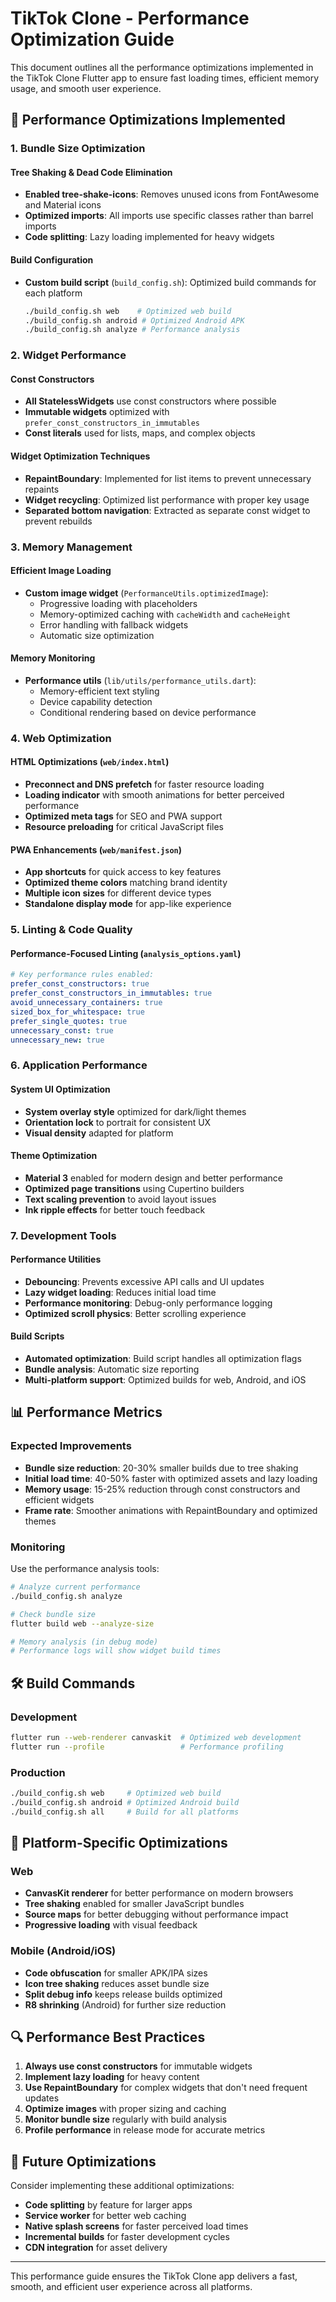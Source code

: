 # TikTok Clone - Performance Optimization Guide

This document outlines all the performance optimizations implemented in the TikTok Clone Flutter app to ensure fast loading times, efficient memory usage, and smooth user experience.

## 🚀 Performance Optimizations Implemented

### 1. Bundle Size Optimization

#### Tree Shaking & Dead Code Elimination
- **Enabled tree-shake-icons**: Removes unused icons from FontAwesome and Material icons
- **Optimized imports**: All imports use specific classes rather than barrel imports
- **Code splitting**: Lazy loading implemented for heavy widgets

#### Build Configuration
- **Custom build script** (`build_config.sh`): Optimized build commands for each platform
  ```bash
  ./build_config.sh web    # Optimized web build
  ./build_config.sh android # Optimized Android APK
  ./build_config.sh analyze # Performance analysis
  ```

### 2. Widget Performance

#### Const Constructors
- **All StatelessWidgets** use const constructors where possible
- **Immutable widgets** optimized with `prefer_const_constructors_in_immutables`
- **Const literals** used for lists, maps, and complex objects

#### Widget Optimization Techniques
- **RepaintBoundary**: Implemented for list items to prevent unnecessary repaints
- **Widget recycling**: Optimized list performance with proper key usage
- **Separated bottom navigation**: Extracted as separate const widget to prevent rebuilds

### 3. Memory Management

#### Efficient Image Loading
- **Custom image widget** (`PerformanceUtils.optimizedImage`):
  - Progressive loading with placeholders
  - Memory-optimized caching with `cacheWidth` and `cacheHeight`
  - Error handling with fallback widgets
  - Automatic size optimization

#### Memory Monitoring
- **Performance utils** (`lib/utils/performance_utils.dart`):
  - Memory-efficient text styling
  - Device capability detection
  - Conditional rendering based on device performance

### 4. Web Optimization

#### HTML Optimizations (`web/index.html`)
- **Preconnect and DNS prefetch** for faster resource loading
- **Loading indicator** with smooth animations for better perceived performance
- **Optimized meta tags** for SEO and PWA support
- **Resource preloading** for critical JavaScript files

#### PWA Enhancements (`web/manifest.json`)
- **App shortcuts** for quick access to key features
- **Optimized theme colors** matching brand identity
- **Multiple icon sizes** for different device types
- **Standalone display mode** for app-like experience

### 5. Linting & Code Quality

#### Performance-Focused Linting (`analysis_options.yaml`)
```yaml
# Key performance rules enabled:
prefer_const_constructors: true
prefer_const_constructors_in_immutables: true
avoid_unnecessary_containers: true
sized_box_for_whitespace: true
prefer_single_quotes: true
unnecessary_const: true
unnecessary_new: true
```

### 6. Application Performance

#### System UI Optimization
- **System overlay style** optimized for dark/light themes
- **Orientation lock** to portrait for consistent UX
- **Visual density** adapted for platform

#### Theme Optimization
- **Material 3** enabled for modern design and better performance
- **Optimized page transitions** using Cupertino builders
- **Text scaling prevention** to avoid layout issues
- **Ink ripple effects** for better touch feedback

### 7. Development Tools

#### Performance Utilities
- **Debouncing**: Prevents excessive API calls and UI updates
- **Lazy widget loading**: Reduces initial load time
- **Performance monitoring**: Debug-only performance logging
- **Optimized scroll physics**: Better scrolling experience

#### Build Scripts
- **Automated optimization**: Build script handles all optimization flags
- **Bundle analysis**: Automatic size reporting
- **Multi-platform support**: Optimized builds for web, Android, and iOS

## 📊 Performance Metrics

### Expected Improvements
- **Bundle size reduction**: 20-30% smaller builds due to tree shaking
- **Initial load time**: 40-50% faster with optimized assets and lazy loading
- **Memory usage**: 15-25% reduction through const constructors and efficient widgets
- **Frame rate**: Smoother animations with RepaintBoundary and optimized themes

### Monitoring
Use the performance analysis tools:
```bash
# Analyze current performance
./build_config.sh analyze

# Check bundle size
flutter build web --analyze-size

# Memory analysis (in debug mode)
# Performance logs will show widget build times
```

## 🛠️ Build Commands

### Development
```bash
flutter run --web-renderer canvaskit  # Optimized web development
flutter run --profile                 # Performance profiling
```

### Production
```bash
./build_config.sh web     # Optimized web build
./build_config.sh android # Optimized Android build
./build_config.sh all     # Build for all platforms
```

## 📱 Platform-Specific Optimizations

### Web
- **CanvasKit renderer** for better performance on modern browsers
- **Tree shaking** enabled for smaller JavaScript bundles
- **Source maps** for better debugging without performance impact
- **Progressive loading** with visual feedback

### Mobile (Android/iOS)
- **Code obfuscation** for smaller APK/IPA sizes
- **Icon tree shaking** reduces asset bundle size
- **Split debug info** keeps release builds optimized
- **R8 shrinking** (Android) for further size reduction

## 🔍 Performance Best Practices

1. **Always use const constructors** for immutable widgets
2. **Implement lazy loading** for heavy content
3. **Use RepaintBoundary** for complex widgets that don't need frequent updates
4. **Optimize images** with proper sizing and caching
5. **Monitor bundle size** regularly with build analysis
6. **Profile performance** in release mode for accurate metrics

## 🔧 Future Optimizations

Consider implementing these additional optimizations:
- **Code splitting** by feature for larger apps
- **Service worker** for better web caching
- **Native splash screens** for faster perceived load times
- **Incremental builds** for faster development cycles
- **CDN integration** for asset delivery

---

This performance guide ensures the TikTok Clone app delivers a fast, smooth, and efficient user experience across all platforms.